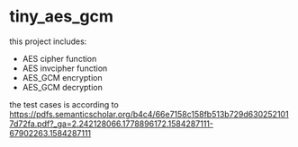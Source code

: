 # tiny_aes_gcm

this project includes:
- AES cipher function
- AES invcipher function
- AES_GCM encryption
- AES_GCM decryption
 
 the test cases is according to https://pdfs.semanticscholar.org/b4c4/66e7158c158fb513b729d6302521017d72fa.pdf?_ga=2.242128066.1778896172.1584287111-67902263.1584287111
